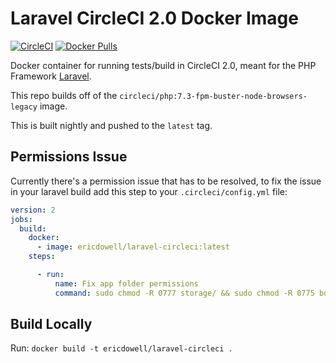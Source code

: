 # Laravel CircleCI 2.0 Docker Image
[![CircleCI](https://circleci.com/gh/ericdowell/laravel-circleci.svg?style=svg)](https://circleci.com/gh/ericdowell/laravel-circleci)
[![Docker Pulls](https://img.shields.io/docker/pulls/ericdowell/laravel-circleci.svg?style=flat-square)](https://hub.docker.com/r/ericdowell/laravel-circleci/)


Docker container for running tests/build in CircleCI 2.0, 
meant for the PHP Framework [Laravel](https://laravel.com/).

This repo builds off of the `circleci/php:7.3-fpm-buster-node-browsers-legacy` image.

This is built nightly and pushed to the `latest` tag.

## Permissions Issue
Currently there's a permission issue that has to be resolved,
to fix the issue in your laravel build add this step to your `.circleci/config.yml` file:

```yml
version: 2
jobs:
  build:
    docker:
      - image: ericdowell/laravel-circleci:latest
    steps:

      - run:
          name: Fix app folder permissions
          command: sudo chmod -R 0777 storage/ && sudo chmod -R 0775 bootstrap/cache/ && sudo chmod 0775 public/robots.txt
```

## Build Locally
Run: `docker build -t ericdowell/laravel-circleci .`
